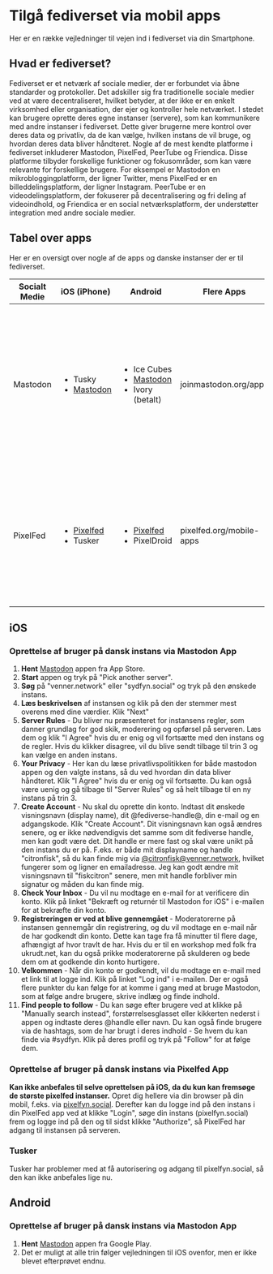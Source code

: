 # Tilgå fediverset via mobil apps
Her er en række vejledninger til vejen ind i fediverset via din Smartphone.

## Hvad er fediverset?
Fediverset er et netværk af sociale medier, der er forbundet via åbne standarder og protokoller. Det adskiller sig fra traditionelle sociale medier ved at være decentraliseret, hvilket betyder, at der ikke er en enkelt virksomhed eller organisation, der ejer og kontroller hele netværket. I stedet kan brugere oprette deres egne instanser (servere), som kan kommunikere med andre instanser i fediverset. Dette giver brugerne mere kontrol over deres data og privatliv, da de kan vælge, hvilken instans de vil bruge, og hvordan deres data bliver håndteret.
Nogle af de mest kendte platforme i fediverset inkluderer Mastodon, PixelFed, PeerTube og Friendica. Disse platforme tilbyder forskellige funktioner og fokusområder, som kan være relevante for forskellige brugere. For eksempel er Mastodon en mikrobloggingplatform, der ligner Twitter, mens PixelFed er en billeddelingsplatform, der ligner Instagram. PeerTube er en videodelingsplatform, der fokuserer på decentralisering og fri deling af videoindhold, og Friendica er en social netværksplatform, der understøtter integration med andre sociale medier.

## Tabel over apps
Her er en oversigt over nogle af de apps og danske instanser der er til fediverset. 

| Socialt Medie | iOS (iPhone) | Android | Flere Apps | Danske Instanser |
| ------------- | ------------ | ------- | ---------- | --------------- |
| Mastodon | <ul><li>Tusky</li><li>[Mastodon](https://play.google.com/store/apps/details?id=org.joinmastodon.android)</li></ul> | <ul><li>Ice Cubes</li><li>[Mastodon](https://apps.apple.com/us/app/mastodon-for-iphone/id1571998974)</li><li>Ivory (betalt)</li></ul> | joinmastodon.org/apps | <ul><li>[@venner.network](https://venner.network) (Sydfynsk andelsinstans, forbeholdt privatpersoner, medlemsstøttet)</li><li>[@sydfyn.social](https://sydfyn.social) (For alle inkl. lokale foreninger, medlemsstøttet)</li><li>[@expressional.social](https://expressional.social) (største danske Mastodon instans, pt. betalt af ejeren)</li></ul> |
| PixelFed | <ul><li>[Pixelfed](https://apps.apple.com/us/app/pixelfed/id1632519816)</li><li>Tusker</li></ul> | <ul><li>[Pixelfed](https://play.google.com/store/apps/details?id=com.pixelfed)</li><li>PixelDroid</li></ul> | pixelfed.org/mobile-apps | <ul><li>[@pixelfyn.social](https://pixelfyn.social) (sydfynsk andelsinstans, medlemsstøttet)</li><li>[@pixelfed.dk](https://pixelfed.dk) (største danske Pixelfedinstans, pt. betalt af ejeren)</li><li>[@pixelfed.social](https://pixelfed.social) (verdens største Pixelfedinstans, donationsbaseret)</li></ul> | 

## iOS
### Oprettelse af bruger på dansk instans via Mastodon App
1. **Hent** [Mastodon](https://apps.apple.com/us/app/mastodon-for-iphone/id1571998974) appen fra App Store.
2. **Start** appen og tryk på "Pick another server".
3. **Søg** på "venner.network" eller "sydfyn.social" og tryk på den ønskede instans.
4. **Læs beskrivelsen** af instansen og klik på den der stemmer mest overens med dine værdier. Klik "Next"
5. **Server Rules** - Du bliver nu præsenteret for instansens regler, som danner grundlag for god skik, moderering og opførsel på serveren. Læs dem og klik "I Agree" hvis du er enig og vil fortsætte med den instans og de regler. Hvis du klikker disagree, vil du blive sendt tilbage til trin 3 og kan vælge en anden instans.
6. **Your Privacy** - Her kan du læse privatlivspolitikken for både mastodon appen og den valgte instans, så du ved hvordan din data bliver håndteret. Klik "I Agree" hvis du er enig og vil fortsætte. Du kan også være uenig og gå tilbage til "Server Rules" og så helt tilbage til en ny instans på trin 3.
7. **Create Account** - Nu skal du oprette din konto. Indtast dit ønskede visningsnavn (display name), dit @fediverse-handle@, din  e-mail og en adgangskode. Klik "Create Account". Dit visningsnavn kan også ændres senere, og er ikke nødvendigvis det samme som dit fediverse handle, men kan godt være det. Dit handle er mere fast og skal være unikt på den instans du er på. F.eks. er både mit displayname og handle "citronfisk", så du kan finde mig via [@citronfisk@venner.network](https://venner.network/@citronfisk), hvilket fungerer som og ligner en emailadresse. Jeg kan godt ændre mit visningsnavn til "fiskcitron" senere, men mit handle forbliver min signatur og måden du kan finde mig.
8. **Check Your Inbox** - Du vil nu modtage en e-mail for at verificere din konto. Klik på linket "Bekræft og returnér til Mastodon for iOS" i e-mailen for at bekræfte din konto.
9. **Registreringen er ved at blive gennemgået** - Moderatorerne på instansen gennemgår din registrering, og du vil modtage en e-mail når de har godkendt din konto. Dette kan tage fra få minutter til flere dage, afhængigt af hvor travlt de har. Hvis du er til en workshop med folk fra ukrudt.net, kan du også prikke moderatorerne på skulderen og bede dem om at godkende din konto hurtigere.
10. **Velkommen** - Når din konto er godkendt, vil du modtage en e-mail med et link til at logge ind. Klik på linket "Log ind" i e-mailen. Der er også flere punkter du kan følge for at komme i gang med at bruge Mastodon, som at følge andre brugere, skrive indlæg og finde indhold.
11. **Find people to follow** - Du kan søge efter brugere ved at klikke på "Manually search instead", forstørrelsesglasset eller kikkerten nederst i appen og indtaste deres @handle eller navn. Du kan også finde brugere via de hashtags, som de har brugt i deres indhold - Se hvem du kan finde via #sydfyn. Klik på deres profil og tryk på "Follow" for at følge dem.

### Oprettelse af bruger på dansk instans via Pixelfed App
**Kan ikke anbefales til selve oprettelsen på iOS, da du kun kan fremsøge de største pixelfed instanser.**
Opret dig hellere via din browser på din mobil, f.eks. via [pixelfyn.social](https://pixelfyn.social). Derefter kan du logge ind på den instans i din PixelFed app ved at klikke "Login", søge din instans (pixelfyn.social) frem og logge ind på den og til sidst klikke "Authorize", så PixelFed har adgang til instansen på serveren.

### Tusker
Tusker har problemer med at få autorisering og adgang til pixelfyn.social, så den kan ikke anbefales lige nu. 
 

## Android
### Oprettelse af bruger på dansk instans via Mastodon App
1. **Hent** [Mastodon](https://play.google.com/store/apps/details?id=org.joinmastodon.android) appen fra Google Play.
2. Det er muligt at alle trin følger vejledningen til iOS ovenfor, men er ikke blevet efterprøvet endnu.
